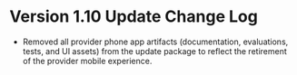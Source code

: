 # Version 1.10 Update Change Log

- Removed all provider phone app artifacts (documentation, evaluations, tests, and UI assets) from the update package to reflect the retirement of the provider mobile experience.
